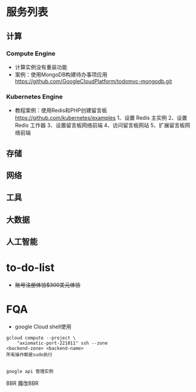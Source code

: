 # 服务列表
## 计算
### Compute Engine
- 计算实例没有重装功能
- 案例：使用MongoDB构建待办事项应用
https://github.com/GoogleCloudPlatform/todomvc-mongodb.git

### Kubernetes Engine
- 教程案例：使用Redis和PHP创建留言板
https://github.com/kubernetes/examples
1、设置 Redis 主实例
2、设置 Redis 工作器
3、设置留言板网络前端
4、访问留言板网站
5、扩展留言板网络前端

## 存储
## 网络
## 工具
## 大数据
## 人工智能

# to-do-list
- ~~账号注册体验$300美元体验~~

# FQA
- google Cloud shell使用
```
gcloud compute --project \
    "axiomatic-port-221011" ssh --zone
<backend-zone> <backend-name>
所有操作都是sudo执行


google api 管理实例

```
BBR
魔改BBR
